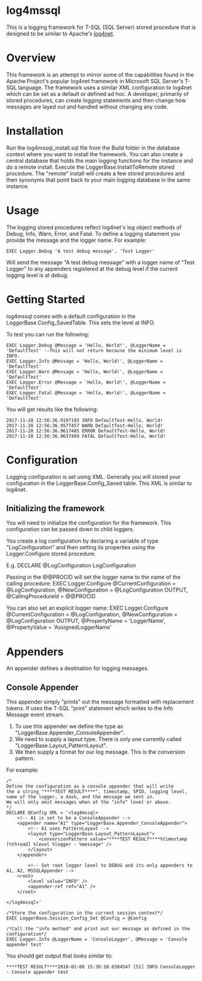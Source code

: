 # log4mssql
This is a logging framework for T-SQL (SQL Server) stored procedure that is designed to be similar to Apache's [log4net](https://logging.apache.org/log4net/).

# Overview
This framework is an attempt to mirror some of the capabilities found in the Apache Project's popular log4net framework in Microsoft SQL Server's T-SQL language. The framework uses a similar XML configuration to log4net which can be set as a default or defined ad hoc. A developer, primarily of stored procedures, can create logging statements and then change how messages are layed out and handled without changing any code.

# Installation
Run the log4mssql_install.sql file from the Build folder in the database context where you want to install the framework. You can also create a central database that holds the main logging functions for the instance and do a remote install. Execute the LoggerBase.InstallToRemote stored procedure. The "remote" install will create a few stored procedures and then synonyms that point back to your main logging database in the same instance.

# Usage
The logging stored procedures reflect log4net's log object methods of Debug, Info, Warn, Error, and Fatal. To define a logging statement you provide the message and the logger name. For example:
```
EXEC Logger.Debug 'A test debug message', 'Test Logger'
```
Will send the message "A test debug message" with a logger name of "Test Logger" to any appenders registered at the debug level if the current logging level is at debug.

# Getting Started
log4mssql comes with a default configuration in the LoggerBase.Config_SavedTable. This sets the level at INFO.

To test you can run the following:
```
EXEC Logger.Debug @Message = 'Hello, World!', @LoggerName = 'DefaultTest' --This will not return because the minimum level is INFO.
EXEC Logger.Info @Message = 'Hello, World!', @LoggerName = 'DefaultTest'
EXEC Logger.Warn @Message = 'Hello, World!', @LoggerName = 'DefaultTest'
EXEC Logger.Error @Message = 'Hello, World!', @LoggerName = 'DefaultTest'
EXEC Logger.Fatal @Message = 'Hello, World!', @LoggerName = 'DefaultTest'
```

You will get results like the following:
```
2017-11-28 12:56:36.9197193 INFO DefaultTest-Hello, World!
2017-11-28 12:56:36.9577457 WARN DefaultTest-Hello, World!
2017-11-28 12:56:36.9617485 ERROR DefaultTest-Hello, World!
2017-11-28 12:56:36.9637499 FATAL DefaultTest-Hello, World!
```
# Configuration
Logging configuration is set using XML. Generally you will stored your configuration in the LoggerBase.Config_Saved table. This XML is similar to log4net.

## Initializing the framework
You will need to initialize the configuration for the framework. This configuration can be passed down to child loggers.

You create a log configuration by declaring a variable of type "LogConfiguration" and then setting its properties using the Logger.Configure stored procedure.

E.g.
DECLARE @LogConfiguration LogConfiguration

Passing in the @@PROCID will set the logger name to the name of the calling procedure:
EXEC Logger.Configure @CurrentConfiguration = @LogConfiguration, @NewConfiguration = @LogConfiguration OUTPUT, @CallingProcedureId = @@PROCID

You can also set an explicit logger name:
EXEC Logger.Configure @CurrentConfiguration = @LogConfiguration, @NewConfiguration = @LogConfiguration OUTPUT, @PropertyName = 'LoggerName', @PropertyValue = 'AssignedLoggerName'

# Appenders
An appender defines a destination for logging messages.

## Console Appender
This appender simply "prints" out the message formatted with replacement tokens. If uses the T-SQL "print" statement which writes to the Info Message event stream.

1. To use this appender we define the type as "LoggerBase.Appender_ConsoleAppender".
2. We need to supply a layout type. There is only one currently called "LoggerBase.Layout_PatternLayout".
3. We then supply a format for our log message. This is the conversion pattern.

For example:
````
/*
Define the configuration as a console appender that will write 
the a string "****TEST RESULT****", timestamp, SPID, logging level, name of the logger, a dash, and the message we sent in.
We will only emit messages when at the "info" level or above.
*/
DECLARE @Config XML = '<log4mssql>
    <!-- A1 is set to be a ConsoleAppender -->
    <appender name="A1" type="LoggerBase.Appender_ConsoleAppender">
        <!-- A1 uses PatternLayout -->
        <layout type="LoggerBase.Layout_PatternLayout">
            <conversionPattern value="****TEST RESULT****%timestamp [%thread] %level %logger - %message" />
        </layout>
    </appender>
    
	    <!-- Set root logger level to DEBUG and its only appenders to A1, A2, MSSQLAppender -->
    <root>
        <level value="INFO" />
        <appender-ref ref="A1" />
    </root>

</log4mssql>'

/*Store the configuration in the current session context*/
EXEC LoggerBase.Session_Config_Set @Config = @Config

/*Call the "info method" and print out our message as defined in the configuration*/
EXEC Logger.Info @LoggerName = 'ConsoleLogger', @Message = 'Console appender test'
````
You should get output that looks similar to:
````
****TEST RESULT****2018-01-08 15:36:10.6304547 [51] INFO ConsoleLogger - Console appender test
````

